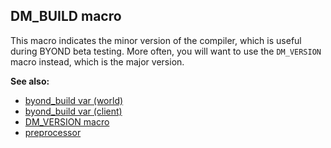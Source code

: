 ## DM_BUILD macro


This macro indicates the minor version of the compiler, which
is useful during BYOND beta testing. More often, you will want to use
the `DM_VERSION` macro instead, which is the major version.

**See also:**
+   [byond_build var (world)](/ref/world/var/byond_build.md) 
+   [byond_build var (client)](/ref/client/var/byond_build.md) 
+   [DM_VERSION macro](/ref/DM/preprocessor/DM_VERSION.md) 
+   [preprocessor](/ref/DM/preprocessor.md) 